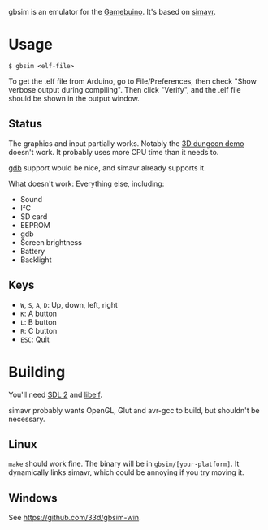 gbsim is an emulator for the [Gamebuino](http://gamebuino.com/).  It's based on [simavr](https://gitorious.org/simavr/).

Usage
======

    $ gbsim <elf-file>

To get the .elf file from Arduino, go to File/Preferences, then check "Show verbose output during compiling".  Then click "Verify", and the .elf file should be shown in the output window.

Status
------

The graphics and input partially works.  Notably the [3D dungeon demo](http://gamebuino.com/wiki/index.php?title=3D_dungeon_rendering) doesn't work.  It probably uses more CPU time than it needs to.

[gdb](https://www.gnu.org/software/gdb/) support would be nice, and simavr already supports it.

What doesn't work: Everything else, including:

 - Sound
 - I&sup2;C
 - SD card
 - EEPROM
 - gdb
 - Screen brightness
 - Battery
 - Backlight

Keys
------

 - `W`, `S`, `A`, `D`: Up, down, left, right
 - `K`: A button
 - `L`: B button
 - `R`: C button
 - `ESC`: Quit

Building
======

You'll need [SDL 2](http://libsdl.org/) and [libelf](http://www.mr511.de/software/english.html).

simavr probably wants OpenGL, Glut and avr-gcc to build, but shouldn't be necessary.

Linux
------
`make` should work fine.  The binary will be in `gbsim/[your-platform]`.  It dynamically links simavr, which could be annoying if you try moving it.

Windows
------

See https://github.com/33d/gbsim-win.
